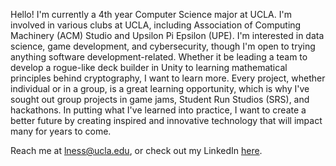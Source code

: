 Hello! I'm currently a 4th year Computer Science major at UCLA. I'm involved in various clubs at UCLA, including Association of Computing Machinery (ACM) Studio and Upsilon Pi Epsilon (UPE). I'm interested in data science, game development, and cybersecurity, though I'm open to trying anything software development-related. Whether it be leading a team to develop a rogue-like deck builder in Unity to learning mathematical principles behind cryptography, I want to learn more. Every project, whether individual or in a group, is a great learning opportunity, which is why I've sought out group projects in game jams, Student Run Studios (SRS), and hackathons. In putting what I've learned into practice, I want to create a better future by creating inspired and innovative technology that will impact many for years to come. 

Reach me at lness@ucla.edu, or check out my LinkedIn [here](https://www.linkedin.com/in/laura-ness-39921b223/).

<!---
lness02/lness02 is a ✨ special ✨ repository because its `README.md` (this file) appears on your GitHub profile.
You can click the Preview link to take a look at your changes.
--->
